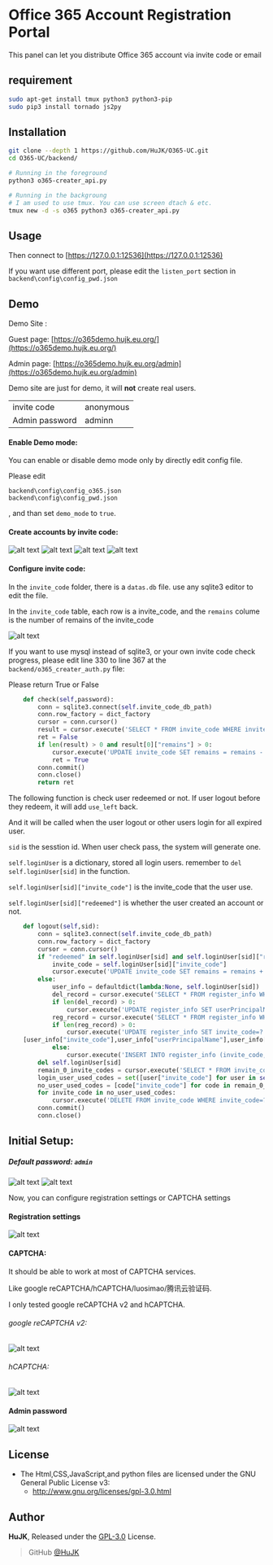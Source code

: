 # Office 365 Account Registration Portal
This panel can let you distribute Office 365 account via invite code or email

## requirement
```bash
sudo apt-get install tmux python3 python3-pip
sudo pip3 install tornado js2py
```

## Installation
```bash
git clone --depth 1 https://github.com/HuJK/O365-UC.git
cd O365-UC/backend/

# Running in the foreground
python3 o365-creater_api.py

# Running in the backgroung
# I am used to use tmux. You can use screen dtach & etc.
tmux new -d -s o365 python3 o365-creater_api.py
```

## Usage
Then connect to [https://127.0.0.1:12536](https://127.0.0.1:12536) 

If you want use different port, please edit the ```listen_port``` section in ```backend\config\config_pwd.json``` 

## Demo
Demo Site :

Guest page:
[https://o365demo.hujk.eu.org/](https://o365demo.hujk.eu.org/)

Admin page:
[https://o365demo.hujk.eu.org/admin](https://o365demo.hujk.eu.org/admin)

Demo site are just for demo, it will **not** create real users.

| | |
|-|-|
|invite code | anonymous|
|Admin password | adminn|

#### Enable Demo mode:
You can enable or disable demo mode only by directly edit config file.

Please edit 
```
backend\config\config_o365.json
backend\config\config_pwd.json
```
, and than set ```demo_mode``` to ```true```.


#### Create accounts by invite code:
![alt text](https://raw.githubusercontent.com/HuJK/O365-UC/master/Screenshots/14.PNG) ![alt text](https://raw.githubusercontent.com/HuJK/O365-UC/master/Screenshots/14-2.PNG)
![alt text](https://raw.githubusercontent.com/HuJK/O365-UC/master/Screenshots/12.PNG)
![alt text](https://raw.githubusercontent.com/HuJK/O365-UC/master/Screenshots/13.PNG)

#### Configure invite code:

In the ```invite_code``` folder, there is a ```datas.db``` file. use any sqlite3 editor to edit the file.

In the ```invite_code``` table, each row is a invite_code, and the ```remains``` colume is the number of remains of the invite_code

![alt text](https://raw.githubusercontent.com/HuJK/O365-UC/master/Screenshots/15.PNG)

If you want to use mysql instead of sqlite3, or your own invite code check progress, please edit line 330 to line 367 at the ```backend/o365_creater_auth.py``` file:

Please return True or False

```python
    def check(self,password):
        conn = sqlite3.connect(self.invite_code_db_path)
        conn.row_factory = dict_factory
        cursor = conn.cursor()
        result = cursor.execute('SELECT * FROM invite_code WHERE invite_code=?',[password]).fetchall()
        ret = False
        if len(result) > 0 and result[0]["remains"] > 0:
            cursor.execute('UPDATE invite_code SET remains = remains - 1 WHERE invite_code=?',[password])
            ret = True
        conn.commit()
        conn.close()
        return ret
```

The following function is check user redeemed or not. If user logout before they redeem, it will add ```use_left``` back. 

And it will be called when the user logout or other users login for all expired user.

```sid``` is the sesstion id. When user check pass, the system will generate one.

```self.loginUser``` is a dictionary, stored all login users. remember to ```del self.loginUser[sid]``` in the function.

```self.loginUser[sid]["invite_code"]``` is the invite_code that the user use.

```self.loginUser[sid]["redeemed"]``` is whether the user created an account or not. 

```python
    def logout(self,sid):
        conn = sqlite3.connect(self.invite_code_db_path)
        conn.row_factory = dict_factory
        cursor = conn.cursor()
        if "redeemed" in self.loginUser[sid] and self.loginUser[sid]["redeemed"] == False:
            invite_code = self.loginUser[sid]["invite_code"]
            cursor.execute('UPDATE invite_code SET remains = remains + 1 WHERE invite_code=?',[invite_code])
        else:
            user_info = defaultdict(lambda:None, self.loginUser[sid])
            del_record = cursor.execute('SELECT * FROM register_info WHERE userPrincipalName=?',[user_info["userPrincipalName"]]).fetchall()
            if len(del_record) > 0:
                cursor.execute('UPDATE register_info SET userPrincipalName=? WHERE id=?',[None,del_record[0]["id"]])
            reg_record = cursor.execute('SELECT * FROM register_info WHERE invite_code=? AND userPrincipalName IS NULL',[user_info["invite_code"]]).fetchall()
            if len(reg_record) > 0:
                cursor.execute('UPDATE register_info SET invite_code=? , userPrincipalName=? , displayName=? , infomation=? WHERE id=?',
    [user_info["invite_code"],user_info["userPrincipalName"],user_info["displayName"],json.dumps(user_info["infomation"],ensure_ascii=False,default=lambda x:str(x)),reg_record[0]["id"]])
            else:
                cursor.execute('INSERT INTO register_info (invite_code,userPrincipalName,displayName,infomation) VALUES (?,?,?,?)',[user_info["invite_code"],user_info["userPrincipalName"],user_info["displayName"],json.dumps(user_info["infomation"],indent=2, ensure_ascii=False,default=lambda x:str(x))])
        del self.loginUser[sid]
        remain_0_invite_codes = cursor.execute('SELECT * FROM invite_code WHERE remains=0').fetchall()
        login_user_used_codes = set([user["invite_code"] for user in self.loginUser.values()])
        no_user_used_codes = [code["invite_code"] for code in remain_0_invite_codes if code["invite_code"] not in login_user_used_codes]
        for invite_code in no_user_used_codes:
            cursor.execute('DELETE FROM invite_code WHERE invite_code=?',[invite_code]).fetchall()
        conn.commit()
        conn.close()
```


## Initial Setup:
 
##### Default password: ```admin```

![alt text](https://raw.githubusercontent.com/HuJK/O365-UC/master/Screenshots/01.PNG)
![alt text](https://raw.githubusercontent.com/HuJK/O365-UC/master/Screenshots/Setup.PNG)

Now, you can configure registration settings or CAPTCHA settings

#### Registration settings

![alt text](https://raw.githubusercontent.com/HuJK/O365-UC/master/Screenshots/09.PNG)

#### CAPTCHA:

It should be able to work at most of CAPTCHA services. 

Like google reCAPTCHA/hCAPTCHA/luosimao/腾讯云验证码. 

I only tested google reCAPTCHA v2 and hCAPTCHA.

###### google reCAPTCHA v2:

![alt text](https://raw.githubusercontent.com/HuJK/O365-UC/master/Screenshots/16.PNG)

###### hCAPTCHA:
![alt text](https://raw.githubusercontent.com/HuJK/O365-UC/master/Screenshots/17.PNG)

#### Admin password

![alt text](https://raw.githubusercontent.com/HuJK/O365-UC/master/Screenshots/10.PNG)

## License

- The Html,CSS,JavaScript,and python files are licensed under the GNU General Public License v3:
  - http://www.gnu.org/licenses/gpl-3.0.html

## Author

**HuJK**, Released under the [GPL-3.0](./LICENSE) License.<br>

> GitHub [@HuJK](https://github.com/HuJK)
